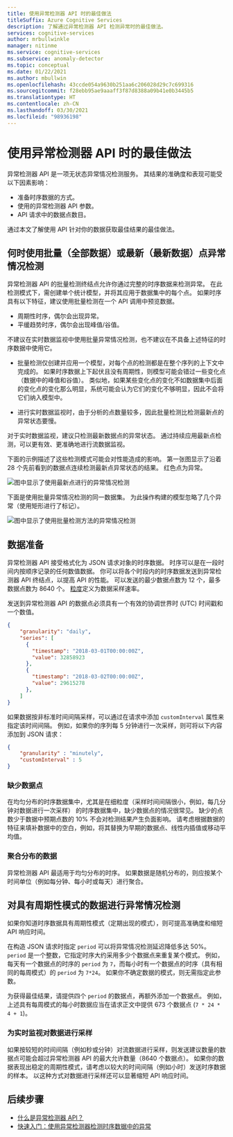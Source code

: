 ```yaml
---
title: 使用异常检测器 API 时的最佳做法
titleSuffix: Azure Cognitive Services
description: 了解通过异常检测器 API 检测异常时的最佳做法。
services: cognitive-services
author: mrbullwinkle
manager: nitinme
ms.service: cognitive-services
ms.subservice: anomaly-detector
ms.topic: conceptual
ms.date: 01/22/2021
ms.author: mbullwin
ms.openlocfilehash: 43ccde054a9630b251aa6c206028d29c7c699316
ms.sourcegitcommit: f28ebb95ae9aaaff3f87d8388a09b41e0b3445b5
ms.translationtype: HT
ms.contentlocale: zh-CN
ms.lasthandoff: 03/30/2021
ms.locfileid: "98936198"
---
```

# <a name="best-practices-for-using-the-anomaly-detector-api"></a>使用异常检测器 API 时的最佳做法

异常检测器 API 是一项无状态异常情况检测服务。 其结果的准确度和表现可能受以下因素影响：

* 准备时序数据的方式。
* 使用的异常检测器 API 参数。
* API 请求中的数据点数目。 

通过本文了解使用 API 针对你的数据获取最佳结果的最佳做法。 

## <a name="when-to-use-batch-entire-or-latest-last-point-anomaly-detection"></a>何时使用批量（全部数据）或最新（最新数据）点异常情况检测

异常检测器 API 的批量检测终结点允许你通过完整的时序数据来检测异常。 在此检测模式下，需创建单个统计模型，并将其应用于数据集中的每个点。 如果时序具有以下特征，建议使用批量检测在一个 API 调用中预览数据。

* 周期性时序，偶尔会出现异常。
* 平缓趋势时序，偶尔会出现峰值/谷值。 

不建议在实时数据监视中使用批量异常情况检测，也不建议在不具备上述特征的时序数据中使用它。 

* 批量检测仅创建并应用一个模型，对每个点的检测都是在整个序列的上下文中完成的。 如果时序数据上下起伏且没有周期性，则模型可能会错过一些变化点（数据中的峰值和谷值）。 类似地，如果某些变化点的变化不如数据集中后面的变化点的变化那么明显，系统可能会认为它们的变化不够明显，因此不会将它们纳入模型中。

* 进行实时数据监视时，由于分析的点数量较多，因此批量检测比检测最新点的异常状态要慢。

对于实时数据监视，建议只检测最新数据点的异常状态。 通过持续应用最新点检测，可以更有效、更准确地进行流数据监视。

下面的示例描述了这些检测模式可能会对性能造成的影响。 第一张图显示了沿着 28 个先前看到的数据点连续检测最新点异常状态的结果。 红色点为异常。

![图中显示了使用最新点进行的异常情况检测](../media/last.png)

下面是使用批量异常情况检测的同一数据集。 为此操作构建的模型忽略了几个异常（使用矩形进行了标记）。

![图中显示了使用批量检测方法的异常情况检测](../media/entire.png)

## <a name="data-preparation"></a>数据准备

异常检测器 API 接受格式化为 JSON 请求对象的时序数据。 时序可以是在一段时间内按顺序记录的任何数值数据。 你可以将各个时段内的时序数据发送到异常检测器 API 终结点，以提高 API 的性能。 可以发送的最少数据点数为 12 个，最多数据点数为 8640 个。 [粒度](/dotnet/api/microsoft.azure.cognitiveservices.anomalydetector.models.granularity)定义为数据采样速率。 

发送到异常检测器 API 的数据点必须具有一个有效的协调世界时 (UTC) 时间戳和一个数值。 

```json
{
    "granularity": "daily",
    "series": [
      {
        "timestamp": "2018-03-01T00:00:00Z",
        "value": 32858923
      },
      {
        "timestamp": "2018-03-02T00:00:00Z",
        "value": 29615278
      },
    ]
}
```

如果数据按非标准时间间隔采样，可以通过在请求中添加 `customInterval` 属性来指定该时间间隔。 例如，如果你的序列每 5 分钟进行一次采样，则可将以下内容添加到 JSON 请求：

```json
{
    "granularity" : "minutely", 
    "customInterval" : 5
}
```

### <a name="missing-data-points"></a>缺少数据点

在均匀分布的时序数据集中，尤其是在细粒度（采样时间间隔很小，例如，每几分钟对数据进行一次采样） 的时序数据集中，缺少数据点的情况很常见。 缺少的点数少于数据中预期点数的 10% 不会对检测结果产生负面影响。 请考虑根据数据的特征来填补数据中的空白，例如，将其替换为早期的数据点、线性内插值或移动平均值。

### <a name="aggregate-distributed-data"></a>聚合分布的数据

异常检测器 API 最适用于均匀分布的时序。 如果数据是随机分布的，则应按某个时间单位（例如每分钟、每小时或每天）进行聚合。

## <a name="anomaly-detection-on-data-with-seasonal-patterns"></a>对具有周期性模式的数据进行异常情况检测

如果你知道时序数据具有周期性模式（定期出现的模式），则可提高准确度和缩短 API 响应时间。 

在构造 JSON 请求时指定 `period` 可以将异常情况检测延迟降低多达 50%。 `period` 是一个整数，它指定时序大约采用多少个数据点来重复某个模式。 例如，每天有一个数据点的时序的 `period` 为 `7`，而每小时有一个数据点的时序（具有相同的每周模式）的 `period` 为 `7*24`。 如果你不确定数据的模式，则无需指定此参数。

为获得最佳结果，请提供四个 `period` 的数据点，再额外添加一个数据点。 例如，上述具有每周模式的每小时数据应当在请求正文中提供 673 个数据点 (`7 * 24 * 4 + 1`)。

### <a name="sampling-data-for-real-time-monitoring"></a>为实时监视对数据进行采样

如果按较短的时间间隔（例如秒或分钟）对流数据进行采样，则发送建议数量的数据点可能会超过异常检测器 API 的最大允许数量（8640 个数据点）。 如果你的数据表现出稳定的周期性模式，请考虑以较大的时间间隔（例如小时）发送时序数据的样本。 以这种方式对数据进行采样还可以显著缩短 API 响应时间。 

## <a name="next-steps"></a>后续步骤

* [什么是异常检测器 API？](../overview.md)
* [快速入门：使用异常检测器检测时序数据中的异常](../quickstarts/client-libraries.md)
